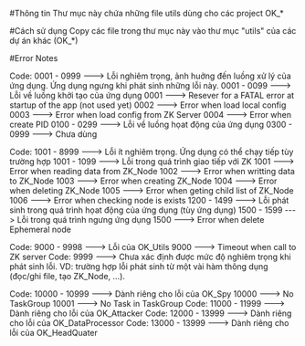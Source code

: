#Thông tin
Thư mục này chứa những file utils dùng cho các project OK_*

#Cách sử dụng
Copy các file trong thư mục này vào thư mục "utils" của các dự án khác (OK_*)

#Error Notes

Code: 0001 - 0999 ---> Lỗi nghiêm trọng, ảnh huởng đến luồng xử lý của ứng dụng. Ứng dụng ngưng khi phát sinh những lỗi này.
  0001 - 0099 ---> Lỗi về luồng khởi tạo của ứng dụng
    0001 ---> Resever for a FATAL error at startup of the app (not used yet)
    0002 ---> Error when load local config
    0003 ---> Error when load config from ZK Server
    0004 ---> Error when create PID
  0100 - 0299 ---> Lỗi về luồng họat động của ứng dụng
  0300 - 0999 ---> Chưa dùng
  
Code: 1001 - 8999 ---> Lỗi ít nghiêm trọng. Ứng dụng có thể chạy tiếp tùy trường hợp
  1001 - 1099 ---> Lỗi trong quá trình giao tiếp với ZK
    1001 ---> Error when reading data from ZK_Node
    1002 ---> Error when writting data to ZK_Node
    1003 ---> Error when creating ZK_Node
    1004 ---> Error when deleting ZK_Node
    1005 ---> Error when geting child list of ZK_Node
    1006 ---> Error when checking node is exists
  1200 - 1499 ---> Lỗi phát sinh trong quá trình họat động của ứng dụng (tùy ứng dụng)
  1500 - 1599 ---> Lỗi trong quá trình ngưng ứng dụng
    1500 ---> Error when delete Ephemeral node

Code: 9000 - 9998 ---> Lỗi của OK_Utils
  9000 ---> Timeout when call to ZK server
Code: 9999 ---> Chưa xác định được mức độ nghiêm trọng khi phát sinh lỗi. VD: trường hợp lỗi phát sinh từ một vài hàm thông dụng (đọc/ghi file, tạo ZK_Node, ...).

Code: 10000 - 10999 ---> Dành riêng cho lỗi của OK_Spy
  10000 ---> No TaskGroup
  10001 ---> No Task in TaskGroup
Code: 11000 - 11999 ---> Dành riêng cho lỗi của OK_Attacker
Code: 12000 - 13999 ---> Dành riêng cho lỗi của OK_DataProcessor
Code: 13000 - 13999 ---> Dành riêng cho lỗi của OK_HeadQuater
